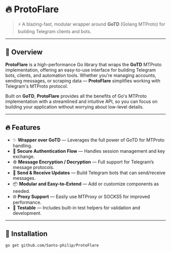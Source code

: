 # 🔥 ProtoFlare

> ⚡ A blazing-fast, modular wrapper around **GoTD** (Golang MTProto) for building Telegram clients and bots.

---

## 🚀 Overview

**ProtoFlare** is a high-performance Go library that wraps the **GoTD** MTProto implementation, offering an easy-to-use interface for building Telegram bots, clients, and automation tools. Whether you're managing accounts, sending messages, or scraping data — **ProtoFlare** simplifies working with Telegram's MTProto protocol.

Built on **GoTD**, **ProtoFlare** provides all the benefits of Go's MTProto implementation with a streamlined and intuitive API, so you can focus on building your application without worrying about low-level details.

---

## 🔥 Features

- ✨ **Wrapper over GoTD** — Leverages the full power of GoTD for MTProto handling.
- 🔐 **Secure Authentication Flow** — Handles session management and key exchange.
- ⚙️ **Message Encryption / Decryption** — Full support for Telegram’s message protocols.
- 💬 **Send & Receive Updates** — Build Telegram bots that can send/receive messages.
- 📦 **Modular and Easy-to-Extend** — Add or customize components as needed.
- 🌐 **Proxy Support** — Easily use MTProxy or SOCKS5 for improved performance.
- 🧪 **Testable** — Includes built-in test helpers for validation and development.

---

## 🧱 Installation

```bash
go get github.com/Santo-philip/ProtoFlare

